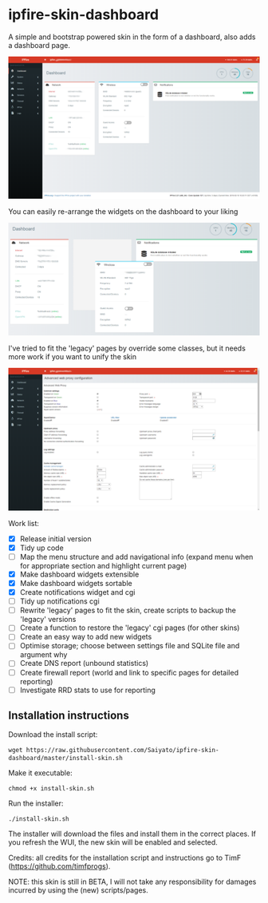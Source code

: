 # ipfire-skin-dashboard
A simple and bootstrap powered skin in the form of a dashboard, also adds a dashboard page.

![Alt text](/printscreens/dashboard.png?raw=true "Dashboard")

You can easily re-arrange the widgets on the dashboard to your liking

![Alt text](/printscreens/sorting_item.png?raw=true "Sorting widgets")

I've tried to fit the 'legacy' pages by override some classes, but it needs more work if you want to unify the skin

![Alt text](/printscreens/legacy_page.png?raw=true "Legacy page in skin")

Work list:

* [x] Release initial version
* [x] Tidy up code
* [ ] Map the menu structure and add navigational info (expand menu when for appropriate section and highlight current page)
* [x] Make dashboard widgets extensible
* [x] Make dashboard widgets sortable
* [x] Create notifications widget and cgi
* [ ] Tidy up notifications cgi
* [ ] Rewrite 'legacy' pages to fit the skin, create scripts to backup the 'legacy' versions
* [ ] Create a function to restore the 'legacy' cgi pages (for other skins)
* [ ] Create an easy way to add new widgets
* [ ] Optimise storage; choose between settings file and SQLite file and argument why
* [ ] Create DNS report (unbound statistics)
* [ ] Create firewall report (world and link to specific pages for detailed reporting)
* [ ] Investigate RRD stats to use for reporting

## Installation instructions
Download the install script:

```
wget https://raw.githubusercontent.com/Saiyato/ipfire-skin-dashboard/master/install-skin.sh
```

Make it executable:
```
chmod +x install-skin.sh
```

Run the installer:
```
./install-skin.sh
```

The installer will download the files and install them in the correct places. If you refresh the WUI, the new skin will be enabled and selected.

Credits: all credits for the installation script and instructions go to TimF (https://github.com/timfprogs).

NOTE: this skin is still in BETA, I will not take any responsibility for damages incurred by using the (new) scripts/pages.
